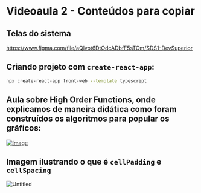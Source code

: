 # Videoaula 2 - Conteúdos para copiar

## Telas do sistema

https://www.figma.com/file/aQlvot6DtOdcADbfF5sTOm/SDS1-DevSuperior


## Criando projeto com `create-react-app`:

```bash
npx create-react-app front-web --template typescript
```

## Aula sobre High Order Functions, onde explicamos de maneira didática como foram construídos os algoritmos para popular os gráficos:

[![Image](https://img.youtube.com/vi/IL9UfTcCXL4/mqdefault.jpg "Vídeo no Youtube")](https://www.youtube.com/watch?v=IL9UfTcCXL4)


## Imagem ilustrando o que é `cellPadding` e `cellSpacing`
![Untitled](https://user-images.githubusercontent.com/5726140/93224464-7f60a400-f747-11ea-9582-afcd2d02d3b0.jpg)
